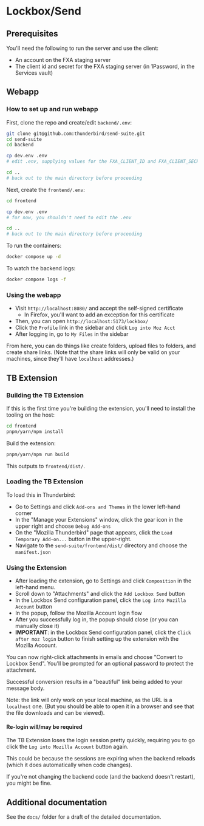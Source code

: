 # Lockbox/Send

## Prerequisites

You'll need the following to run the server and use the client:

- An account on the FXA staging server
- The client id and secret for the FXA staging server (in 1Password, in the Services vault)

## Webapp

### How to set up and run webapp

First, clone the repo and create/edit `backend/.env`:

```sh
git clone git@github.com:thunderbird/send-suite.git
cd send-suite
cd backend

cp dev.env .env
# edit .env, supplying values for the FXA_CLIENT_ID and FXA_CLIENT_SECRET vars

cd ..
# back out to the main directory before proceeding
```

Next, create the `frontend/.env`:

```sh
cd frontend

cp dev.env .env
# for now, you shouldn't need to edit the .env

cd ..
# back out to the main directory before proceeding
```

To run the containers:

```sh
docker compose up -d
```

To watch the backend logs:

```sh
docker compose logs -f
```

### Using the webapp

- Visit `http://localhost:8080/` and accept the self-signed certificate
  - In Firefox, you'll want to add an exception for this certificate
- Then, you can open `http://localhost:5173/lockbox/`
- Click the `Profile` link in the sidebar and click `Log into Moz Acct`
- After logging in, go to `My Files` in the sidebar

From here, you can do things like create folders, upload files to folders, and create share links. (Note that the share links will only be valid on your machines, since they'll have `localhost` addresses.)

## TB Extension

### Building the TB Extension

If this is the first time you're building the extension, you'll need to install the tooling on the host:

```sh
cd frontend
pnpm/yarn/npm install
```

Build the extension:

```sh
pnpm/yarn/npm run build
```

This outputs to `frontend/dist/`.

### Loading the TB Extension

To load this in Thunderbird:

- Go to Settings and click `Add-ons and Themes` in the lower left-hand corner
- In the "Manage your Extensions" window, click the gear icon in the upper right and choose `Debug Add-ons`
- On the "Mozilla Thunderbird" page that appears, click the `Load Temporary Add-on...` button in the upper-right.
- Navigate to the `send-suite/frontend/dist/` directory and choose the `manifest.json`

### Using the Extension

- After loading the extension, go to Settings and click `Composition` in the left-hand menu.
- Scroll down to "Attachments" and click the `Add Lockbox Send` button
- In the Lockbox Send configuration panel, click the `Log into Mozilla Account` button
- In the popup, follow the Mozilla Account login flow
- After you successfully log in, the popup should close (or you can manually close it)
- **IMPORTANT**: in the Lockbox Send configuration panel, click the `Click after moz login` button to finish setting up the extension with the Mozilla Account.

You can now right-click attachments in emails and choose "Convert to Lockbox Send". You'll be prompted for an optional password to protect the attachment.

Successful conversion results in a "beautiful" link being added to your message body.

Note: the link will only work on your local machine, as the URL is a `localhost` one. (But you should be able to open it in a browser and see that the file downloads and can be viewed).

#### Re-login will/may be required

The TB Extension loses the login session pretty quickly, requiring you to go click the `Log into Mozilla Account` button again.

This could be because the sessions are expiring when the backend reloads (which it does automatically when code changes).

If you're not changing the backend code (and the backend doesn't restart), you might be fine.

## Additional documentation

See the `docs/` folder for a draft of the detailed documentation.
